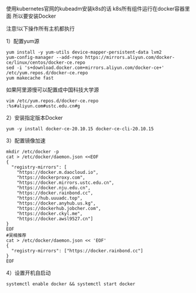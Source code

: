 使用kubernetes官网的kubeadm安装k8s的话
k8s所有组件运行在docker容器里面
所以要安装Docker


注意!以下操作所有主机都执行

1）配置yum源

```
yum install -y yum-utils device-mapper-persistent-data lvm2
yum-config-manager --add-repo https://mirrors.aliyun.com/docker-ce/linux/centos/docker-ce.repo
sed -i 's+download.docker.com+mirrors.aliyun.com/docker-ce+' /etc/yum.repos.d/docker-ce.repo
yum makecache fast
```
如果阿里源慢可以配置成中国科技大学源

```
vim /etc/yum.repos.d/docker-ce.repo
:%s#aliyun.com#ustc.edu.cn#g
```
2）安装指定版本Docker

```
yum -y install docker-ce-20.10.15 docker-ce-cli-20.10.15
```

3）配置镜像加速

```
mkdir /etc/docker -p
cat > /etc/docker/daemon.json <<EOF
{
  "registry-mirrors": [
    "https://docker.m.daocloud.io",
    "https://dockerproxy.com",
    "https://docker.mirrors.ustc.edu.cn",
    "https://docker.nju.edu.cn",
    "https://docker.rainbond.cc",
    "https://hub.uuuadc.top",
    "https://docker.anyhub.us.kg",
    "https://dockerhub.jobcher.com",
    "https://docker.ckyl.me",
    "https://docker.awsl9527.cn"]
}
EOF
#吴楠推荐
cat > /etc/docker/daemon.json << 'EOF'
{
  "registry-mirrors": ["https://docker.rainbond.cc"]
}
EOF
```

4）设置开机自启动

```
systemctl enable docker && systemctl start docker
```
